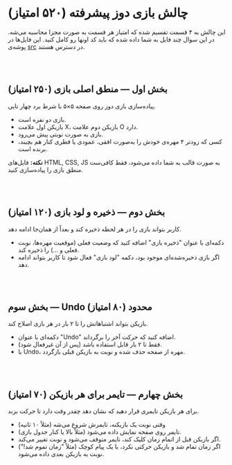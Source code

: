 # چالش بازی دوز پیشرفته (۵۲۰ امتیاز)

این چالش به ۴ قسمت تقسیم شده که امتیاز هر قسمت به صورت مجزا محاسبه می‌شه. در این سوال چند فایل به شما داده شده که باید کد اونها رو کامل کنید. این فایل‌ها در پوشه‌ی [src](./src/) در دسترس هستند.

</br></br>

## بخش اول — منطق اصلی بازی (۲۵۰ امتیاز)

پیاده‌سازی بازی دوز روی صفحه ۵×۵ با شرط برد چهار تایی.

- بازی دو نفره است.
- بازیکن اول علامت X، بازیکن دوم علامت O دارد.
- بازی به صورت نوبتی پیش می‌رود.
- کسی که زودتر ۴ مهره‌ی خودش را به‌صورت افقی، عمودی یا قطری کنار هم بچیند، برنده است.

**نکته:** فایل‌های HTML, CSS, JS به صورت قالب به شما داده می‌شود، فقط کافی‌ست منطق بازی را پیاده‌سازی کنید.

</br></br>

## بخش دوم — ذخیره و لود بازی (۱۲۰ امتیاز)

کاربر بتواند بازی را در هر لحظه ذخیره کند و بعداً از همان‌جا ادامه دهد.

- دکمه‌ای با عنوان "ذخیره بازی" اضافه کنید که وضعیت فعلی (موقعیت مهره‌ها، نوبت فعلی و ...) را ذخیره کند.
- اگر بازی ذخیره‌شده‌ای موجود بود، دکمه "لود بازی" فعال شود تا کاربر بتواند ادامه دهد.

</br></br>

## بخش سوم — Undo محدود (۸۰ امتیاز)

بازیکن بتواند اشتباهاتش را تا ۲ بار در هر بازی اصلاح کند.

- دکمه‌ای با عنوان "Undo" اضافه کنید که حرکت آخر را برگرداند.
- فقط تا ۲ بار قابل استفاده باشد (پس از آن غیرفعال شود).
- با Undo، مهره از صفحه حذف شده و نوبت به بازیکن قبلی بازگردد.

</br></br>

## بخش چهارم — تایمر برای هر بازیکن (۷۰ امتیاز)

برای هر بازیکن تایمری قرار دهید که نشان دهد چقدر وقت دارد تا حرکت بزند.

- وقتی نوبت یک بازیکنه، تایمرش شروع می‌شه (مثلاً ۱۰ ثانیه)
- تایمر روی صفحه نمایش داده می‌شود (مثلاً بالا یا کنار جدول بازی).
- اگر بازیکن قبل از اتمام زمان کلیک کند، تایمر متوقف می‌شود و نوبت تغییر می‌کند.
- اگر زمان تمام شد و بازیکن حرکتی نکرد، با یک پیام کوچک (مثلاً "زمان تموم شد!") نوبت به بازیکن بعدی داده می‌شود.
